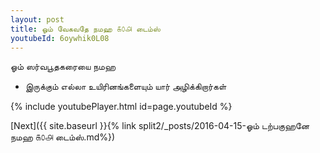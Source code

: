 ```yaml
---
layout: post
title: ஓம் வேகவதே நமஹ ௧௦௮ டைம்ஸ்
youtubeId: 6oywhik0L08
---
```

 
 
 ஓம் ஸர்வபூதகரையை நமஹ  
 
 -  இருக்கும் எல்லா உயிரினங்களையும் யார் அழிக்கிறார்கள் 
 
  
 
  
 
 
 
 
 
 


{% include youtubePlayer.html id=page.youtubeId %}
 
[Next]({{ site.baseurl }}{% link  split2/_posts/2016-04-15-ஓம் டற்பகுஹனே நமஹ ௧௦௮ டைம்ஸ்.md%})
 
